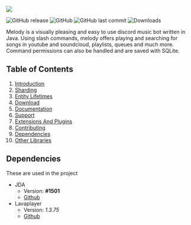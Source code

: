 <img src="https://github.com/necsii/melody/blob/main/.websrc/Melody_Banner.png" />

![GitHub release](https://img.shields.io/github/release/necsii/melody.svg)
![GitHub](https://img.shields.io/github/license/necsii/melody.svg)
![GitHub last commit](https://img.shields.io/github/last-commit/necsii/melody.svg)
![Downloads](https://img.shields.io/github/downloads/necsii/melody/total.svg)

Melody is a visually pleasing and easy to use discord music bot written in Java. Using slash commands, melody offers playing and searching for songs in youtube and soundcloud, playlists, queues and much more. Command permissions can also be handled and are saved with SQLite.

## Table of Contents

1.  [Introduction](#creating-the-jda-object)
2.  [Sharding](#sharding-a-bot)
3.  [Entity Lifetimes](#entity-lifetimes)
4.  [Download](#download)
5.  [Documentation](#documentation)
6.  [Support](#getting-help)
7.  [Extensions And Plugins](#third-party-recommendations)
8.  [Contributing](#contributing-to-jda)
9.  [Dependencies](#dependencies)
10. [Other Libraries](#related-projects)

## Dependencies

These are used in the project
* JDA
   * Version: **#1501**
   * [Github](https://github.com/DV8FromTheWorld/JDA)
* Lavaplayer
   * Version: *1.3.75*
   * [Github](https://github.com/sedmelluq/lavaplayer)
